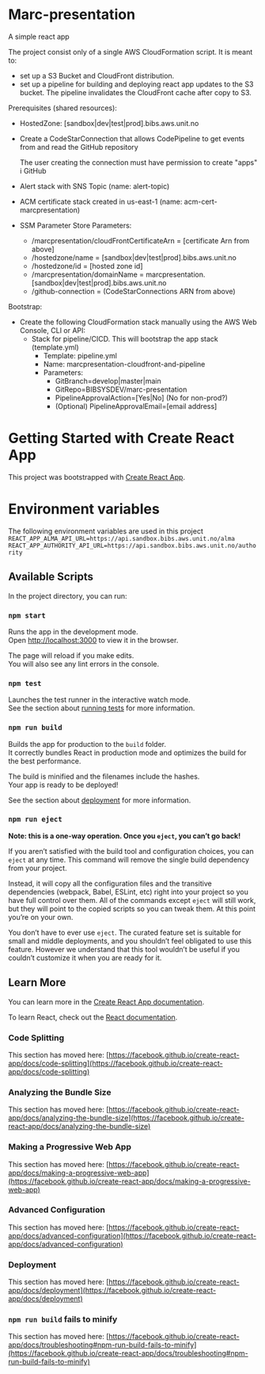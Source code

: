 # Marc-presentation

A simple react app

The project consist only of a single AWS CloudFormation script. It is meant to:

- set up a S3 Bucket and CloudFront distribution.
- set up a pipeline for building and deploying react app updates to the S3 bucket. The pipeline invalidates the CloudFront cache after copy to S3.

Prerequisites (shared resources):

- HostedZone: [sandbox|dev|test|prod].bibs.aws.unit.no
- Create a CodeStarConnection that allows CodePipeline to get events from and read the GitHub repository

  The user creating the connection must have permission to create "apps" i GitHub

- Alert stack with SNS Topic (name: alert-topic)
- ACM certificate stack created in us-east-1 (name: acm-cert-marcpresentation)
- SSM Parameter Store Parameters:
  - /marcpresentation/cloudFrontCertificateArn = [certificate Arn from above]
  - /hostedzone/name = [sandbox|dev|test|prod].bibs.aws.unit.no
  - /hostedzone/id = [hosted zone id]
  - /marcpresentation/domainName = marcpresentation.[sandbox|dev|test|prod].bibs.aws.unit.no
  - /github-connection = (CodeStarConnections ARN from above)

Bootstrap:

- Create the following CloudFormation stack manually using the AWS Web Console, CLI or API:
  - Stack for pipeline/CICD. This will bootstrap the app stack (template.yml)
    - Template: pipeline.yml
    - Name: marcpresentation-cloudfront-and-pipeline
    - Parameters:
      - GitBranch=develop|master|main
      - GitRepo=BIBSYSDEV/marc-presentation
      - PipelineApprovalAction=[Yes|No] (No for non-prod?)
      - (Optional) PipelineApprovalEmail=[email address]

# Getting Started with Create React App

This project was bootstrapped with [Create React App](https://github.com/facebook/create-react-app).

# Environment variables

The following environment variables are used in this project
`REACT_APP_ALMA_API_URL=https://api.sandbox.bibs.aws.unit.no/alma`
`REACT_APP_AUTHORITY_API_URL=https://api.sandbox.bibs.aws.unit.no/authority`

## Available Scripts

In the project directory, you can run:

### `npm start`

Runs the app in the development mode.\
Open [http://localhost:3000](http://localhost:3000) to view it in the browser.

The page will reload if you make edits.\
You will also see any lint errors in the console.

### `npm test`

Launches the test runner in the interactive watch mode.\
See the section about [running tests](https://facebook.github.io/create-react-app/docs/running-tests) for more information.

### `npm run build`

Builds the app for production to the `build` folder.\
It correctly bundles React in production mode and optimizes the build for the best performance.

The build is minified and the filenames include the hashes.\
Your app is ready to be deployed!

See the section about [deployment](https://facebook.github.io/create-react-app/docs/deployment) for more information.

### `npm run eject`

**Note: this is a one-way operation. Once you `eject`, you can’t go back!**

If you aren’t satisfied with the build tool and configuration choices, you can `eject` at any time. This command will remove the single build dependency from your project.

Instead, it will copy all the configuration files and the transitive dependencies (webpack, Babel, ESLint, etc) right into your project so you have full control over them. All of the commands except `eject` will still work, but they will point to the copied scripts so you can tweak them. At this point you’re on your own.

You don’t have to ever use `eject`. The curated feature set is suitable for small and middle deployments, and you shouldn’t feel obligated to use this feature. However we understand that this tool wouldn’t be useful if you couldn’t customize it when you are ready for it.

## Learn More

You can learn more in the [Create React App documentation](https://facebook.github.io/create-react-app/docs/getting-started).

To learn React, check out the [React documentation](https://reactjs.org/).

### Code Splitting

This section has moved here: [https://facebook.github.io/create-react-app/docs/code-splitting](https://facebook.github.io/create-react-app/docs/code-splitting)

### Analyzing the Bundle Size

This section has moved here: [https://facebook.github.io/create-react-app/docs/analyzing-the-bundle-size](https://facebook.github.io/create-react-app/docs/analyzing-the-bundle-size)

### Making a Progressive Web App

This section has moved here: [https://facebook.github.io/create-react-app/docs/making-a-progressive-web-app](https://facebook.github.io/create-react-app/docs/making-a-progressive-web-app)

### Advanced Configuration

This section has moved here: [https://facebook.github.io/create-react-app/docs/advanced-configuration](https://facebook.github.io/create-react-app/docs/advanced-configuration)

### Deployment

This section has moved here: [https://facebook.github.io/create-react-app/docs/deployment](https://facebook.github.io/create-react-app/docs/deployment)

### `npm run build` fails to minify

This section has moved here: [https://facebook.github.io/create-react-app/docs/troubleshooting#npm-run-build-fails-to-minify](https://facebook.github.io/create-react-app/docs/troubleshooting#npm-run-build-fails-to-minify)
